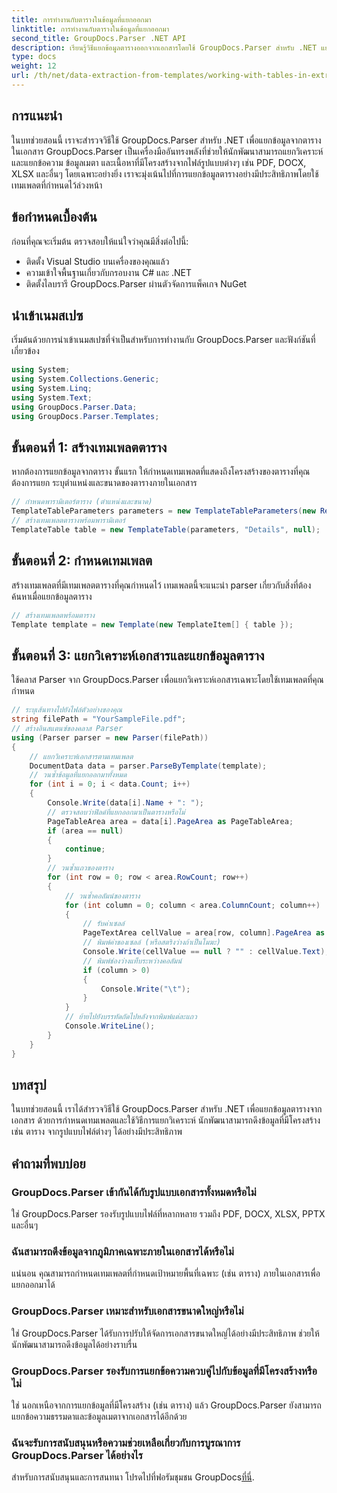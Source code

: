 ```yaml
---
title: การทำงานกับตารางในข้อมูลที่แยกออกมา
linktitle: การทำงานกับตารางในข้อมูลที่แยกออกมา
second_title: GroupDocs.Parser .NET API
description: เรียนรู้วิธีแยกข้อมูลตารางออกจากเอกสารโดยใช้ GroupDocs.Parser สำหรับ .NET แยกวิเคราะห์เนื้อหาที่มีโครงสร้างอย่างมีประสิทธิภาพด้วยเทมเพลตที่กำหนดไว้ล่วงหน้า
type: docs
weight: 12
url: /th/net/data-extraction-from-templates/working-with-tables-in-extracted-data/
---
```

## การแนะนำ
ในบทช่วยสอนนี้ เราจะสำรวจวิธีใช้ GroupDocs.Parser สำหรับ .NET เพื่อแยกข้อมูลจากตารางในเอกสาร GroupDocs.Parser เป็นเครื่องมืออันทรงพลังที่ช่วยให้นักพัฒนาสามารถแยกวิเคราะห์และแยกข้อความ ข้อมูลเมตา และเนื้อหาที่มีโครงสร้างจากไฟล์รูปแบบต่างๆ เช่น PDF, DOCX, XLSX และอื่นๆ โดยเฉพาะอย่างยิ่ง เราจะมุ่งเน้นไปที่การแยกข้อมูลตารางอย่างมีประสิทธิภาพโดยใช้เทมเพลตที่กำหนดไว้ล่วงหน้า
## ข้อกำหนดเบื้องต้น
ก่อนที่คุณจะเริ่มต้น ตรวจสอบให้แน่ใจว่าคุณมีสิ่งต่อไปนี้:
- ติดตั้ง Visual Studio บนเครื่องของคุณแล้ว
- ความเข้าใจพื้นฐานเกี่ยวกับกรอบงาน C# และ .NET
- ติดตั้งไลบรารี GroupDocs.Parser ผ่านตัวจัดการแพ็คเกจ NuGet

## นำเข้าเนมสเปซ
เริ่มต้นด้วยการนำเข้าเนมสเปซที่จำเป็นสำหรับการทำงานกับ GroupDocs.Parser และฟังก์ชันที่เกี่ยวข้อง
```csharp
using System;
using System.Collections.Generic;
using System.Linq;
using System.Text;
using GroupDocs.Parser.Data;
using GroupDocs.Parser.Templates;
```
## ขั้นตอนที่ 1: สร้างเทมเพลตตาราง
หากต้องการแยกข้อมูลจากตาราง ขั้นแรก ให้กำหนดเทมเพลตที่แสดงถึงโครงสร้างของตารางที่คุณต้องการแยก ระบุตำแหน่งและขนาดของตารางภายในเอกสาร
```csharp
// กำหนดพารามิเตอร์ตาราง (ตำแหน่งและขนาด)
TemplateTableParameters parameters = new TemplateTableParameters(new Rectangle(new Point(35, 320), new Size(530, 55)), null);
// สร้างเทมเพลตตารางพร้อมพารามิเตอร์
TemplateTable table = new TemplateTable(parameters, "Details", null);
```
## ขั้นตอนที่ 2: กำหนดเทมเพลต
สร้างเทมเพลตที่มีเทมเพลตตารางที่คุณกำหนดไว้ เทมเพลตนี้จะแนะนำ parser เกี่ยวกับสิ่งที่ต้องค้นหาเมื่อแยกข้อมูลตาราง
```csharp
// สร้างเทมเพลตพร้อมตาราง
Template template = new Template(new TemplateItem[] { table });
```
## ขั้นตอนที่ 3: แยกวิเคราะห์เอกสารและแยกข้อมูลตาราง
ใช้คลาส Parser จาก GroupDocs.Parser เพื่อแยกวิเคราะห์เอกสารเฉพาะโดยใช้เทมเพลตที่คุณกำหนด
```csharp
// ระบุเส้นทางไปยังไฟล์ตัวอย่างของคุณ
string filePath = "YourSampleFile.pdf";
// สร้างอินสแตนซ์ของคลาส Parser
using (Parser parser = new Parser(filePath))
{
    // แยกวิเคราะห์เอกสารตามเทมเพลต
    DocumentData data = parser.ParseByTemplate(template);
    // วนซ้ำข้อมูลที่แยกออกมาทั้งหมด
    for (int i = 0; i < data.Count; i++)
    {
        Console.Write(data[i].Name + ": ");
        // ตรวจสอบว่าฟิลด์ที่แยกออกมาเป็นตารางหรือไม่
        PageTableArea area = data[i].PageArea as PageTableArea;
        if (area == null)
        {
            continue;
        }
        // วนซ้ำแถวของตาราง
        for (int row = 0; row < area.RowCount; row++)
        {
            // วนซ้ำคอลัมน์ของตาราง
            for (int column = 0; column < area.ColumnCount; column++)
            {
                // รับค่าเซลล์
                PageTextArea cellValue = area[row, column].PageArea as PageTextArea;
                // พิมพ์ค่าของเซลล์ (หรือสตริงว่างถ้าเป็นโมฆะ)
                Console.Write(cellValue == null ? "" : cellValue.Text);
                // พิมพ์ช่องว่างแท็บระหว่างคอลัมน์
                if (column > 0)
                {
                    Console.Write("\t");
                }
            }
            // ย้ายไปยังบรรทัดถัดไปหลังจากพิมพ์แต่ละแถว
            Console.WriteLine();
        }
    }
}
```

## บทสรุป
ในบทช่วยสอนนี้ เราได้สำรวจวิธีใช้ GroupDocs.Parser สำหรับ .NET เพื่อแยกข้อมูลตารางจากเอกสาร ด้วยการกำหนดเทมเพลตและใช้วิธีการแยกวิเคราะห์ นักพัฒนาสามารถดึงข้อมูลที่มีโครงสร้าง เช่น ตาราง จากรูปแบบไฟล์ต่างๆ ได้อย่างมีประสิทธิภาพ

## คำถามที่พบบ่อย
### GroupDocs.Parser เข้ากันได้กับรูปแบบเอกสารทั้งหมดหรือไม่
ใช่ GroupDocs.Parser รองรับรูปแบบไฟล์ที่หลากหลาย รวมถึง PDF, DOCX, XLSX, PPTX และอื่นๆ
### ฉันสามารถดึงข้อมูลจากภูมิภาคเฉพาะภายในเอกสารได้หรือไม่
แน่นอน คุณสามารถกำหนดเทมเพลตที่กำหนดเป้าหมายพื้นที่เฉพาะ (เช่น ตาราง) ภายในเอกสารเพื่อแยกออกมาได้
### GroupDocs.Parser เหมาะสำหรับเอกสารขนาดใหญ่หรือไม่
ใช่ GroupDocs.Parser ได้รับการปรับให้จัดการเอกสารขนาดใหญ่ได้อย่างมีประสิทธิภาพ ช่วยให้นักพัฒนาสามารถดึงข้อมูลได้อย่างราบรื่น
### GroupDocs.Parser รองรับการแยกข้อความควบคู่ไปกับข้อมูลที่มีโครงสร้างหรือไม่
ใช่ นอกเหนือจากการแยกข้อมูลที่มีโครงสร้าง (เช่น ตาราง) แล้ว GroupDocs.Parser ยังสามารถแยกข้อความธรรมดาและข้อมูลเมตาจากเอกสารได้อีกด้วย
### ฉันจะรับการสนับสนุนหรือความช่วยเหลือเกี่ยวกับการบูรณาการ GroupDocs.Parser ได้อย่างไร
 สำหรับการสนับสนุนและการสนทนา โปรดไปที่ฟอรัมชุมชน GroupDocs[ที่นี่](https://forum.groupdocs.com/c/parser/17).